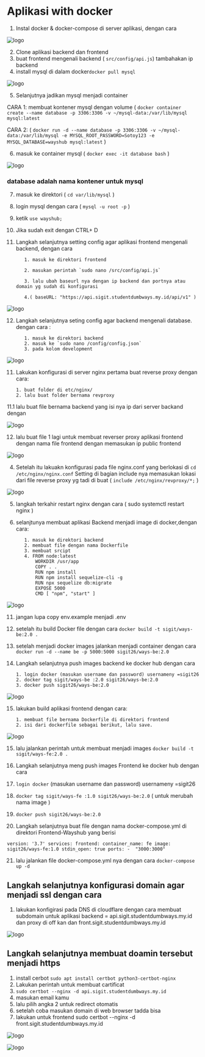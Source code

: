 # Aplikasi with docker

1. Instal docker & docker-compose di server aplikasi, dengan cara 

![logo](https://github.com/prayogosigit/DevOps-Engineer/blob/main/week-2/day-2/assets/a1.png)


2. Clone aplikasi backend dan frontend
3. buat frontend mengenali backend ( `src/config/api.js`) tambahakan ip backend
4. install mysql di dalam docker`docker pull mysql` 

![logo](https://github.com/prayogosigit/DevOps-Engineer/blob/main/week-2/day-2/assets/a2.png)

5. Selanjutnya jadikan mysql menjadi container


CARA 1:
membuat kontener mysql dengan volume ( `docker container create --name database -p 3306:3306 -v ~/mysql-data:/var/lib/mysql mysql:latest` 

CARA 2:
( `docker run -d --name database -p 3306:3306 -v ~/mysql-data:/var/lib/mysql -e MYSQL_ROOT_PASSWORD=Sotoy123 -e MYSQL_DATABASE=wayshub mysql:latest` )

6. masuk ke container mysql ( `docker exec -it database bash` )

![logo](https://github.com/prayogosigit/DevOps-Engineer/blob/main/week-2/day-2/assets/a3.png)

### database adalah nama kontener untuk mysql
7. masuk ke direktori ( `cd var/lib/mysql` )
8. login mysql dengan cara
       ( `mysql -u root -p` ) 
9. ketik `use wayshub;`
10. Jika sudah exit dengan CTRL+ D
11. Langkah selanjutnya setting config agar aplikasi frontend mengenali backend, dengan cara
           
           1. masuk ke direktori frontend
           
           2. masukan perintah `sudo nano /src/config/api.js`
           
           3. lalu ubah baseurl nya dengan ip backend dan portnya atau domain yg sudah di konfigurasi
           
           4.( baseURL: "https://api.sigit.studentdumbways.my.id/api/v1" )
 
 
![logo](https://github.com/prayogosigit/DevOps-Engineer/blob/main/week-2/day-2/assets/a4.png)
 
12. Langkah selanjutnya seting config agar backend mengenali database. dengan cara :
           
           1. masuk ke direktori backend
           2. masuk ke `sudo nano /config/config.json`
           3. pada kolom development

![logo](https://github.com/prayogosigit/DevOps-Engineer/blob/main/week-2/day-2/assets/a5.png)

11. Lakukan konfigurasi di server nginx pertama buat reverse proxy dengan cara:
        
        1. buat folder di etc/nginx/
        2. lalu buat folder bernama revproxy

11.1 lalu buat file bernama backend yang isi nya ip dari server backand dengan 
       
![logo](https://github.com/prayogosigit/DevOps-Engineer/blob/main/week-2/day-2/assets/a6.png)

12. lalu buat file 1 lagi untuk membuat reverser proxy aplikasi frontend dengan nama file frontend dengan memasukan ip public frontend

![logo](https://github.com/prayogosigit/DevOps-Engineer/blob/main/week-2/day-2/assets/a7.png)

   4. Setelah itu lakuakn konfigurasi pada file nginx.conf yang berlokasi
          di `cd /etc/nginx/nginx.conf` Setting di bagian include nya memasukan lokasi dari file reverse proxy yg tadi di buat
          ( `include /etc/nginx/revproxy/*;` )
          
![logo](https://github.com/prayogosigit/DevOps-Engineer/blob/main/week-2/day-2/assets/a8.png)

   5. langkah terkahir restart nginx dengan cara ( sudo systemctl restart nginx )

10. selanjtunya membuat aplikasi Backend menjadi image di docker,dengan cara: 
           
           1. masuk ke direktori backend 
           2. membuat file dengan nama Dockerfile
           3. membuat srcipt
           4. FROM node:latest
               WORKDIR /usr/app
               COPY . .
               RUN npm install
               RUN npm install sequelize-cli -g
               RUN npx sequelize db:migrate
               EXPOSE 5000
               CMD [ "npm", "start" ]
![logo](https://github.com/prayogosigit/DevOps-Engineer/blob/main/week-2/day-2/assets/a9.png)

11. jangan lupa copy env.example menjadi .env
12. setelah itu build Docker file dengan cara 
         `docker build -t sigit/ways-be:2.0 .`
13. setelah menjadi docker images jalankan menjadi container dengan cara
        `docker run -d --name be -p 5000:5000 sigit26/ways-be:2.0`
14. Langkah selanjutnya push images backend ke docker hub dengan cara
       
        1. login docker (masukan username dan password) usernameny =sigit26
        2. docker tag sigit/ways-be :2.0 sigit26/ways-be:2.0
        3. docker push sigit26/ways-be:2.0
![logo](https://github.com/prayogosigit/DevOps-Engineer/blob/main/week-2/day-2/assets/a10.png)

15. lakukan build aplikasi frontend dengan cara:
        
        1. membuat file bernama Dockerfile di direktori frontend
        2. isi dari dockerfile sebagai berikut, lalu save.
       
![logo](https://github.com/prayogosigit/DevOps-Engineer/blob/main/week-2/day-2/assets/a11.png)

15. lalu jalankan perintah untuk membuat menjadi images
`docker build -t sigit/ways-fe:2.0 .`

16. Langkah selanjutnya meng push images Frontend ke docker hub dengan cara
17. `login docker` (masukan username dan password) usernameny =sigit26
18. `docker tag sigit/ways-fe :1.0 sigit26/ways-be:2.0` ( untuk merubah nama image )
19. `docker push sigit26/ways-be:2.0`

20. Langkah selanjutnya buat file dengan nama docker-compose.yml di direktori Frontend-Wayshub yang berisi
   
`version: '3.7'
services:
        frontend:
          container_name: fe
          image: sigit26/ways-fe:1.0
          stdin_open: true
          ports:
            -  "3000:3000"`

21. lalu jalankan file docker-compose.yml nya dengan cara `docker-compose up -d` 

## Langkah selanjutnya konfigurasi domain agar menjadi ssl dengan cara
1. lakukan konfigirasi pada DNS di cloudflare dengan cara membuat subdomain untuk aplikasi backend = api.sigit.studentdumbways.my.id dan proxy di off kan dan front.sigit.studentdumbways.my.id

![logo](https://github.com/prayogosigit/DevOps-Engineer/blob/main/week-2/day-2/assets/a12.png)

## Langkah selanjutnya membuat doamin tersebut menjadi https

1. install cerbot `sudo apt install certbot python3-certbot-nginx`
2. Lakukan perintah untuk membuat cartificat
3. `sudo certbot --nginx -d api.sigit.studentdumbways.my.id`
4. masukan email kamu
5. lalu pilih angka 2 untuk redirect otomatis
6. setelah coba masukan domain di web browser tadda bisa
7. lakukan untuk frontend sudo certbot --nginx -d front.sigit.studentdumbways.my.id

![logo](https://github.com/prayogosigit/DevOps-Engineer/blob/main/week-2/day-2/assets/a13.png)

![logo](https://github.com/prayogosigit/DevOps-Engineer/blob/main/week-2/day-2/assets/a14.png)
